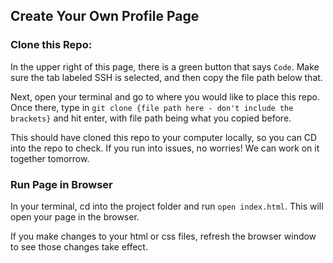 ## Create Your Own Profile Page

### Clone this Repo:
In the upper right of this page, there is a green button that says `Code`. Make sure the tab labeled SSH is selected, and then copy the file path below that.

Next, open your terminal and go to where you would like to place this repo. Once there, type in `git clone {file path here - don't include the brackets}` and hit enter, with file path being what you copied before.

This should have cloned this repo to your computer locally, so you can CD into the repo to check. If you run into issues, no worries! We can work on it together tomorrow.

### Run Page in Browser
In your terminal, cd into the project folder and run `open index.html`. This will open your page in the browser.

If you make changes to your html or css files, refresh the browser window to see those changes take effect.
